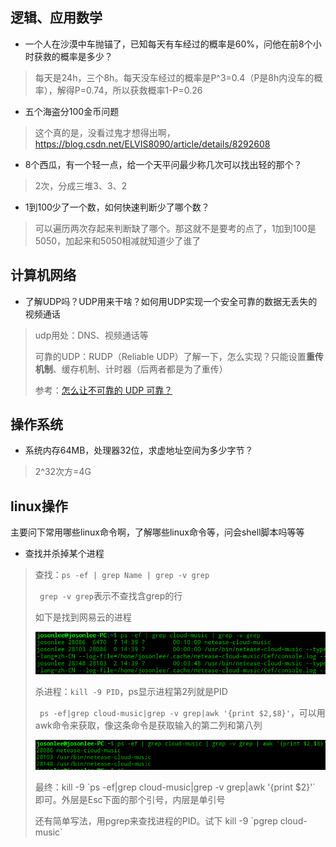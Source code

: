 ## 逻辑、应用数学

- 一个人在沙漠中车抛锚了，已知每天有车经过的概率是60%，问他在前8个小时获救的概率是多少？

> 每天是24h，三个8h。每天没车经过的概率是P^3=0.4（P是8h内没车的概率），解得P=0.74，所以获救概率1-P=0.26

- 五个海盗分100金币问题

> 这个真的是，没看过鬼才想得出啊，<https://blog.csdn.net/ELVIS8090/article/details/8292608>

- 8个西瓜，有一个轻一点，给一个天平问最少称几次可以找出轻的那个？

> 2次，分成三堆3、3、2

- 1到100少了一个数，如何快速判断少了哪个数？

> 可以遍历两次存起来判断缺了哪个。那这就不是要考的点了，1加到100是5050，加起来和5050相减就知道少了谁了



## 计算机网络

- 了解UDP吗？UDP用来干啥？如何用UDP实现一个安全可靠的数据无丢失的视频通话

> udp用处：DNS、视频通话等
>
> 可靠的UDP：RUDP（Reliable UDP）了解一下，怎么实现？只能设置**重传机制**、缓存机制、计时器（后两者都是为了重传）
>
> 参考：[怎么让不可靠的 UDP 可靠？](https://infoq.cn/article/how-to-make-udp-reliable)

## 操作系统

- 系统内存64MB，处理器32位，求虚地址空间为多少字节？

> 2^32次方=4G

## linux操作

主要问下常用哪些linux命令啊，了解哪些linux命令等，问会shell脚本吗等等

- 查找并杀掉某个进程

> 查找：`ps -ef | grep Name | grep -v grep`
>
> ` grep -v grep`表示不查找含grep的行
>
> 如下是找到网易云的进程
>
> ![1552726202653](assets/1552726202653.png)
>
> 杀进程：`kill -9 PID`，ps显示进程第2列就是PID
>
> ` ps -ef|grep cloud-music|grep -v grep|awk '{print $2,$8}'`，可以用awk命令来获取，像这条命令是获取输入的第二列和第八列
>
> ![1552726377292](assets/1552726377292.png)
>
> 
>
> 最终：kill -9 \`ps -ef|grep cloud-music|grep -v grep|awk '{print $2}'\`  即可。外层是Esc下面的那个引号，内层是单引号
>
> 
>
> 还有简单写法，用pgrep来查找进程的PID。试下 kill -9 \`pgrep cloud-music\`  